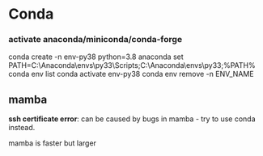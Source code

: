 # Conda

### activate anaconda/miniconda/conda-forge
  conda create -n env-py38 python=3.8 anaconda
  set PATH=C:\Anaconda\envs\py33\Scripts;C:\Anaconda\envs\py33;%PATH%
  conda env list
  conda activate env-py38
  conda env remove -n ENV_NAME
  
## mamba
**ssh certificate error**: can be caused by bugs in mamba - try to use conda instead.

mamba is faster but larger

